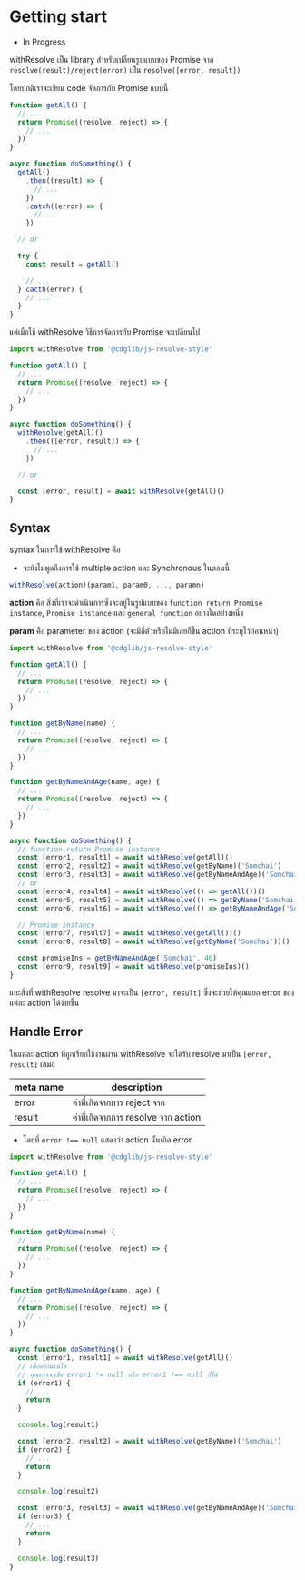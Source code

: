 # Getting start

* In Progress

withResolve เป็น library สำหรับเปลี่ยนรูปแบบของ Promise จาก `resolve(result)/reject(error)` เป็น `resolve([error, result])`

โดยปกติเราจะเขียน code จัดการกับ Promise แบบนี้

```javascript
function getAll() {
  // ...
  return Promise((resolve, reject) => {
    // ...
  })
}

async function doSomething() {
  getAll()
    .then((result) => {
      // ...
    })
    .catch((error) => {
      // ...
    })

  // or

  try {
    const result = getAll()

    // ...
  } cacth(error) {
    // ...
  }
}
```

แต่เมื่อใช้ withResolve วิธีการจัดการกับ Promise จะเปลี่ยนไป

```javascript
import withResolve from '@cdglib/js-resolve-style'

function getAll() {
  // ...
  return Promise((resolve, reject) => {
    // ...
  })
}

async function doSomething() {
  withResolve(getAll)()
    .then(([error, result]) => {
      // ...
    })

  // or

  const [error, result] = await withResolve(getAll)()
}
```

## Syntax

syntax ในการใช้ withResolve คือ

* จะยังไม่พูดถึงการใช้ multiple action และ Synchronous ในตอนนี้

```javascript
withResolve(action)(param1, param0, ..., paramn)
```

<b>action</b> คือ สิ่งที่เราจะดำเนินการซึ่งจะอยู่ในรูปแบบของ `function return Promise instance`, `Promise instance` และ `general function` อย่างใดอย่างหนึ่ง

<b>param</b> คือ parameter ของ action (จะมีกี่ตัวหรือไม่มีเลยก็ขึ้น action ที่ระบุไว้ก่อนหน้า)

```javascript
import withResolve from '@cdglib/js-resolve-style'

function getAll() {
  // ...
  return Promise((resolve, reject) => {
    // ...
  })
}

function getByName(name) {
  // ...
  return Promise((resolve, reject) => {
    // ...
  })
}

function getByNameAndAge(name, age) {
  // ...
  return Promise((resolve, reject) => {
    // ...
  })
}

async function doSomething() {
  // function return Promise instance
  const [error1, result1] = await withResolve(getAll)()
  const [error2, result2] = await withResolve(getByName)('Somchai')
  const [error3, result3] = await withResolve(getByNameAndAge)('Somchai', 40)
  // or
  const [error4, result4] = await withResolve(() => getAll())()
  const [error5, result5] = await withResolve(() => getByName('Somchai'))()
  const [error6, result6] = await withResolve(() => getByNameAndAge('Somchai', 40))()

  // Promise instance
  const [error7, result7] = await withResolve(getAll())()
  const [error8, result8] = await withResolve(getByName('Somchai'))()

  const promiseIns = getByNameAndAge('Somchai', 40)
  const [error9, result9] = await withResolve(promiseIns)()
}
```

และสิ่งที่ withResolve resolve มาจะเป็น `[error, result]`
ซึ่งจะช่วยให้คุณแยก error ของแต่ละ action ได้ง่ายขึ้น

## Handle Error

ในแต่ละ action ที่ถูกเรียกใช้งานผ่าน withResolve จะได้รับ resolve มาเป็น `[error, result]` เสมอ

meta name | description
--------- | -----------
error | ค่าที่เกิดจากการ reject จาก
result | ค่าที่เกิดจากการ resolve จาก action

* โดยที่ `error !== null` แสดงว่า action นั้นเกิด error

```javascript
import withResolve from '@cdglib/js-resolve-style'

function getAll() {
  // ...
  return Promise((resolve, reject) => {
    // ...
  })
}

function getByName(name) {
  // ...
  return Promise((resolve, reject) => {
    // ...
  })
}

function getByNameAndAge(name, age) {
  // ...
  return Promise((resolve, reject) => {
    // ...
  })
}

async function doSomething() {
  const [error1, result1] = await withResolve(getAll)()
  // เพื่อความแน่ใจ
  // คุณอาจจะเช็ค error1 != null หรือ error1 !== null ก็ได้
  if (error1) {
    // ...
    return
  }

  console.log(result1)

  const [error2, result2] = await withResolve(getByName)('Somchai')
  if (error2) {
    // ...
    return
  }

  console.log(result2)

  const [error3, result3] = await withResolve(getByNameAndAge)('Somchai', 40)
  if (error3) {
    // ...
    return
  }

  console.log(result3)
}
```
